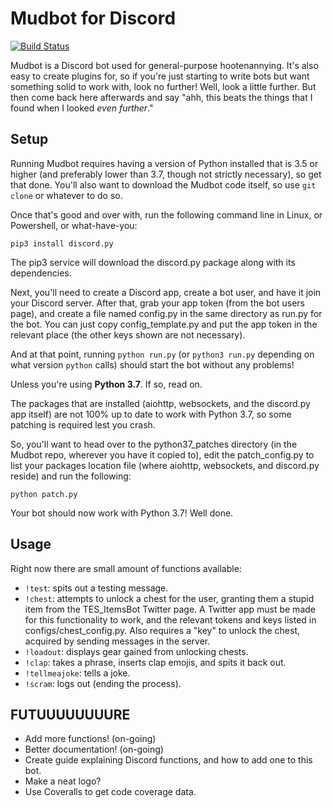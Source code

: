 # Mudbot for Discord

[![Build Status](https://travis-ci.org/Muddytm/mudbot-discord.svg?branch=master)](https://travis-ci.org/Muddytm/mudbot-discord)

Mudbot is a Discord bot used for general-purpose hootenannying. It's also easy to create plugins for, so if you're just starting to write bots but want something solid to work with, look no further! Well, look a little further. But then come back here afterwards and say "ahh, this beats the things that I found when I looked *even further*."

## Setup

Running Mudbot requires having a version of Python installed that is 3.5 or higher (and preferably lower than 3.7, though not strictly necessary), so get that done. You'll also want to download the Mudbot code itself, so use `git clone` or whatever to do so.

Once that's good and over with, run the following command line in Linux, or Powershell, or what-have-you:

`pip3 install discord.py`

The pip3 service will download the discord.py package along with its dependencies.

Next, you'll need to create a Discord app, create a bot user, and have it join your Discord server. After that, grab your app token (from the bot users page), and create a file named config.py in the same directory as run.py for the bot. You can just copy config_template.py and put the app token in the relevant place (the other keys shown are not necessary).

And at that point, running `python run.py` (or `python3 run.py` depending on what version `python` calls) should start the bot without any problems!

Unless you're using **Python 3.7**. If so, read on.

The packages that are installed (aiohttp, websockets, and the discord.py app itself) are not 100% up to date to work with Python 3.7, so some patching is required lest you crash.

So, you'll want to head over to the python37_patches directory (in the Mudbot repo, wherever you have it copied to), edit the patch_config.py to list your packages location file (where aiohttp, websockets, and discord.py reside) and run the following:

`python patch.py`

Your bot should now work with Python 3.7! Well done.

## Usage

Right now there are small amount of functions available:

- `!test`: spits out a testing message.
- `!chest`: attempts to unlock a chest for the user, granting them a stupid item from the TES\_ItemsBot Twitter page. A Twitter app must be made for this functionality to work, and the relevant tokens and keys listed in configs/chest\_config.py. Also requires a "key" to unlock the chest, acquired by sending messages in the server.
- `!loadout`: displays gear gained from unlocking chests.
- `!clap`: takes a phrase, inserts clap emojis, and spits it back out.
- `!tellmeajoke`: tells a joke.
- `!scram`: logs out (ending the process).

## FUTUUUUUUUURE

- Add more functions! (on-going)
- Better documentation! (on-going)
- Create guide explaining Discord functions, and how to add one to this bot.
- Make a neat logo?
- Use Coveralls to get code coverage data.
